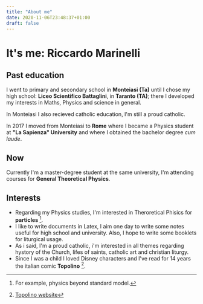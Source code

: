 ```yaml
---
title: "About me"
date: 2020-11-06T23:48:37+01:00
draft: false
---
```


# It's me: Riccardo Marinelli

## Past education 

I went to primary and secondary school in **Monteiasi (Ta)** until I chose my high school: **Liceo Scientifico Battaglini**, in **Taranto (TA)**; there I developed my interests in Maths, Physics and science in general.

In Monteiasi I also recieved catholic education, I'm still a proud catholic.

In 2017 I moved from Monteiasi to **Rome** where I became a Physics student at **"La Sapienza" University** and where I obtained the bachelor degree *cum laude*.

## Now

Currently I'm a master-degree student at the same university, I'm attending courses for **General Theoretical Physics**.

## Interests

* Regarding my Physics studies, I'm interested in Theroretical Phisics for **particles** [^1].
* I like to write documents in Latex, I aim one day to write some notes useful for high school and university. Also, I hope to write some booklets for liturgical usage.
* As i said, I'm a proud catholic, i'm interested in all themes regarding hystory of the Church, lifes of saints, catholic art and christian liturgy.
* Since I was a child I loved Disney characters and I've read for 14 years the italian comic **Topolino** [^2].


[^1]: For example, physics beyond standard model.
[^2]: [Topolino website](https://www.topolino.it)

